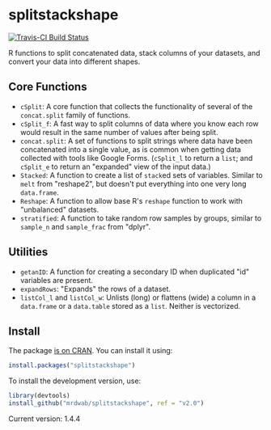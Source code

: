 # splitstackshape

[![Travis-CI Build Status](https://travis-ci.org/mrdwab/splitstackshape.svg?branch=master)](https://travis-ci.org/mrdwab/splitstackshape)

R functions to split concatenated data, stack columns of your datasets, and convert your data into different shapes.

## Core Functions

* `cSplit`: A core function that collects the functionality of several of the  `concat.split` family of functions.
* `cSplit_f`: A fast way to split columns of data where you know each row would result in the same number of values after being split.
* `concat.split`: A set of functions to split strings where data have been concatenated into a single value, as is common when getting data collected with tools like Google Forms. (`cSplit_l` to return a `list`; and `cSplit_e` to return an "expanded" view of the input data.)
* `Stacked`: A function to create a list of `stack`ed sets of variables. Similar to `melt` from "reshape2", but doesn't put everything into one very long `data.frame`.
* `Reshape`: A function to allow base R's `reshape` function to work with "unbalanced" datasets.
* `stratified`: A function to take random row samples by groups, similar to `sample_n` and `sample_frac` from "dplyr".

## Utilities

* `getanID`: A function for creating a secondary ID when duplicated "id" variables are present.
* `expandRows`: "Expands" the rows of a dataset.
* `listCol_l` and `listCol_w`: Unlists (long) or flattens (wide) a column in a `data.frame` or a `data.table` stored as a `list`. Neither is vectorized.

## Install

The package [is on CRAN](http://cran.r-project.org/web/packages/splitstackshape/index.html). You can install it using:

```r
install.packages("splitstackshape")
```

To install the development version, use:

```r
library(devtools)
install_github("mrdwab/splitstackshape", ref = "v2.0")
```

Current version: 1.4.4
